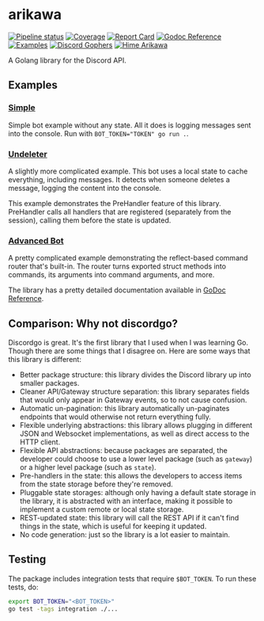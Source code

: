 # arikawa

[![Pipeline status](https://gitlab.com/diamondburned/arikawa/badges/v1/pipeline.svg?style=flat-square)](https://gitlab.com/diamondburned/arikawa/pipelines                  )
[![       Coverage](https://gitlab.com/diamondburned/arikawa/badges/v1/coverage.svg?style=flat-square)](https://gitlab.com/diamondburned/arikawa/v1/master                  )
[![    Report Card](https://goreportcard.com/badge/github.com/diamondburned/arikawa?style=flat-square    )](https://goreportcard.com/report/github.com/diamondburned/arikawa)
[![Godoc Reference](https://img.shields.io/badge/godoc-reference-blue?style=flat-square                  )](https://pkg.go.dev/github.com/diamondburned/arikawa             )
[![       Examples](https://img.shields.io/badge/Example-__example%2F-blueviolet?style=flat-square       )](https://github.com/diamondburned/arikawa/tree/v1/_example       )
[![Discord Gophers](https://img.shields.io/badge/Discord%20Gophers-%23arikawa-%237289da?style=flat-square)](https://discord.gg/7jSf85J                                      )
[![   Hime Arikawa](https://img.shields.io/badge/Hime-Arikawa-ea75a2?style=flat-square                   )](https://hime-goto.fandom.com/wiki/Hime_Arikawa                  )

A Golang library for the Discord API.

## Examples

### [Simple](https://github.com/diamondburned/arikawa/tree/master/_example/simple)

Simple bot example without any state. All it does is logging messages sent into
the console. Run with `BOT_TOKEN="TOKEN" go run .`.

### [Undeleter](https://github.com/diamondburned/arikawa/tree/master/_example/undeleter)

A slightly more complicated example. This bot uses a local state to cache
everything, including messages. It detects when someone deletes a message,
logging the content into the console.

This example demonstrates the PreHandler feature of this library. PreHandler
calls all handlers that are registered (separately from the session), calling 
them before the state is updated.

### [Advanced Bot](https://github.com/diamondburned/arikawa/tree/master/_example/advanced_bot)

A pretty complicated example demonstrating the reflect-based command router
that's built-in. The router turns exported struct methods into commands, its
arguments into command arguments, and more.

The library has a pretty detailed documentation available in [GoDoc
Reference](https://pkg.go.dev/github.com/diamondburned/arikawa/bot).

## Comparison: Why not discordgo?

Discordgo is great. It's the first library that I used when I was learning Go.
Though there are some things that I disagree on. Here are some ways that this
library is different:

- Better package structure: this library divides the Discord library up into
smaller packages.
- Cleaner API/Gateway structure separation: this library separates fields that
would only appear in Gateway events, so to not cause confusion.
- Automatic un-pagination: this library automatically un-paginates endpoints
that would otherwise not return everything fully.
- Flexible underlying abstractions: this library allows plugging in different
JSON and Websocket implementations, as well as direct access to the HTTP 
client.
- Flexible API abstractions: because packages are separated, the developer could
choose to use a lower level package (such as `gateway`) or a higher level
package (such as `state`).
- Pre-handlers in the state: this allows the developers to access items from the
state storage before they're removed.
- Pluggable state storages: although only having a default state storage in the
library, it is abstracted with an interface, making it possible to implement a
custom remote or local state storage.
- REST-updated state: this library will call the REST API if it can't find
things in the state, which is useful for keeping it updated.
- No code generation: just so the library is a lot easier to maintain.

## Testing

The package includes integration tests that require `$BOT_TOKEN`. To run these
tests, do:

```sh
export BOT_TOKEN="<BOT_TOKEN>"
go test -tags integration ./...
```
